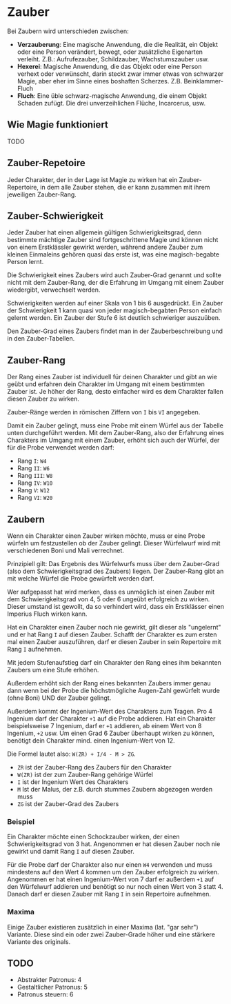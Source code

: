 # Zauber

Bei Zaubern wird unterschieden zwischen:

- **Verzauberung**: Eine magische Anwendung, die die Realität, ein Objekt oder eine Person verändert, bewegt, oder zusätzliche Eigenarten verleiht. Z.B.: Aufrufezauber, Schildzauber, Wachstumszauber usw.
- **Hexerei**: Magische Anwendung, die das Objekt oder eine Person verhext oder verwünscht, darin steckt zwar immer etwas von schwarzer Magie, aber eher im Sinne eines boshaften Scherzes. Z.B. Beinklammer-Fluch
- **Fluch**: Eine üble schwarz-magische Anwendung, die einem Objekt Schaden zufügt. Die drei unverzeihlichen Flüche, Incarcerus, usw.


## Wie Magie funktioniert

TODO


## Zauber-Repetoire

Jeder Charakter, der in der Lage ist Magie zu wirken hat ein Zauber-Repertoire, in dem alle Zauber stehen, die er kann zusammen mit ihrem jeweiligen Zauber-Rang.



## Zauber-Schwierigkeit

Jeder Zauber hat einen allgemein gültigen Schwierigkeitsgrad, denn bestimmte mächtige Zauber sind fortgeschrittene Magie und können nicht von einem Erstklässler gewirkt werden, während andere Zauber zum kleinen Einmaleins gehören quasi das erste ist, was eine magisch-begabte Person lernt.

Die Schwierigkeit eines Zaubers wird auch Zauber-Grad genannt und sollte nicht mit dem Zauber-Rang, der die Erfahrung im Umgang mit einem Zauber wiedergibt, verwechselt werden.

Schwierigkeiten werden auf einer Skala von 1 bis 6 ausgedrückt. Ein Zauber der Schwierigkeit 1 kann quasi von jeder magisch-begabten Person einfach gelernt werden. Ein Zauber der Stufe 6 ist deutlich schwieriger auszuüben.

Den Zauber-Grad eines Zaubers findet man in der Zauberbeschreibung und in den Zauber-Tabellen.


## Zauber-Rang

Der Rang eines Zauber ist individuell für deinen Charakter und gibt an wie geübt und erfahren dein Charakter im Umgang mit einem bestimmten Zauber ist. Je höher der Rang, desto einfacher wird es dem Charakter fallen diesen Zauber zu wirken.

Zauber-Ränge werden in römischen Ziffern von `I` bis `VI` angegeben. 

Damit ein Zauber gelingt, muss eine Probe mit einem Würfel aus der Tabelle unten durchgeführt werden. Mit dem Zauber-Rang, also der Erfahrung eines Charakters im Umgang mit einem Zauber, erhöht sich auch der Würfel, der für die Probe verwendet werden darf:

- Rang `I`: `W4`
- Rang `II`: `W6`
- Rang `III`: `W8`
- Rang `IV`: `W10`
- Rang `V`: `W12`
- Rang `VI`: `W20`


## Zaubern

Wenn ein Charakter einen Zauber wirken möchte, muss er eine Probe würfeln um festzustellen ob der Zauber gelingt. Dieser Würfelwurf wird mit verschiedenen Boni und Mali verrechnet.

Prinzipiell gilt: Das Ergebnis des Würfelwurfs muss über dem Zauber-Grad (also dem Schwierigkeitsgrad des Zaubers) liegen. Der Zauber-Rang gibt an mit welche Würfel die Probe gewürfelt werden darf.

Wer aufgepasst hat wird merken, dass es unmöglich ist einen Zauber mit dem Schwierigkeitsgrad von 4, 5 oder 6 ungeübt erfolgreich zu wirken. Dieser umstand ist gewollt, da so verhindert wird, dass ein Erstklässer einen Imperius Fluch wirken kann.

Hat ein Charakter einen Zauber noch nie gewirkt, gilt dieser als "ungelernt" und er hat Rang `I` auf diesen Zauber. Schafft der Charakter es zum ersten mal einen Zauber auszuführen, darf er diesen Zauber in sein Repertoire mit Rang `I` aufnehmen.

Mit jedem Stufenaufstieg darf ein Charakter den Rang eines ihm bekannten Zaubers um eine Stufe erhöhen.

Außerdem erhöht sich der Rang eines bekannten Zaubers immer genau dann wenn bei der Probe die höchstmögliche Augen-Zahl gewürfelt wurde (ohne Boni) UND der Zauber gelingt.

Außerdem kommt der Ingenium-Wert des Charakters zum Tragen. Pro 4 Ingenium darf der Charakter `+1` auf die Probe addieren. Hat ein Charakter beispielsweise 7 Ingenium, darf er `+1` addieren, ab einem Wert von 8 Ingenium, `+2` usw. Um einen Grad 6 Zauber überhaupt wirken zu können, benötigt dein Charakter mind. einen Ingenium-Wert von 12.

Die Formel lautet also: `W(ZR) + I/4 - M > ZG`.

- `ZR` ist der Zauber-Rang des Zaubers für den Charakter
- `W(ZR)` ist der zum Zauber-Rang gehörige Würfel
- `I` ist der Ingenium Wert des Charakters
- `M` Ist der Malus, der z.B. durch stummes Zaubern abgezogen werden muss
- `ZG` ist der Zauber-Grad des Zaubers



### Beispiel

Ein Charakter möchte einen Schockzauber wirken, der einen Schwierigkeitsgrad von 3 hat. Angenommen er hat diesen Zauber noch nie gewirkt und damit Rang `I` auf diesen Zauber.

Für die Probe darf der Charakter also nur einen `W4` verwenden und muss mindestens auf den Wert 4 kommen um den Zauber erfolgreich zu wirken. Angenommen er hat einen Ingenium-Wert von 7 darf er außerdem `+1` auf den Würfelwurf addieren und benötigt so nur noch einen Wert von 3 statt 4. Danach darf er diesen Zauber mit Rang `I` in sein Repertoire aufnehmen.


### Maxima

Einige Zauber existieren zusätzlich in einer Maxima (lat. "gar sehr") Variante. Diese sind ein oder zwei Zauber-Grade höher und eine stärkere Variante des originals. 


## TODO
- Abstrakter Patronus: 4
- Gestaltlicher Patronus: 5
- Patronus steuern: 6